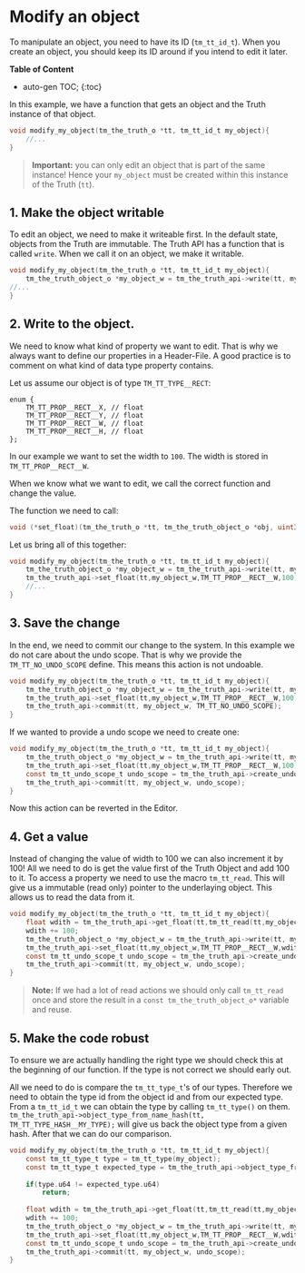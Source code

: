 # Modify an object

To manipulate an object, you need to have its ID (`tm_tt_id_t`). When you create an object, you should keep its ID around if you intend to edit it later.

**Table of Content**

* auto-gen TOC;
{:toc}

In this example, we have a function that gets an object and the Truth instance of that object.

```c
void modify_my_object(tm_the_truth_o *tt, tm_tt_id_t my_object){
    //...
}
```

>  **Important:** you can only edit an object that is part of the same instance! Hence your `my_object` must be created within this instance of the Truth (`tt`).  



## 1. Make the object writable

To edit an object, we need to make it writeable first. In the default state, objects from the Truth are immutable. The Truth API has a function that is called `write`. When we call it on an object, we make it writable.

```c
void modify_my_object(tm_the_truth_o *tt, tm_tt_id_t my_object){
	tm_the_truth_object_o *my_object_w = tm_the_truth_api->write(tt, my_object);
//...
}
```

## 2. Write to the object.

We need to know what kind of property we want to edit. That is why we always want to define our properties in a Header-File. A good practice is to comment on what kind of data type property contains.

Let us assume our object is of type ``TM_TT_TYPE__RECT``:

```
enum {
    TM_TT_PROP__RECT__X, // float
    TM_TT_PROP__RECT__Y, // float
    TM_TT_PROP__RECT__W, // float
    TM_TT_PROP__RECT__H, // float
};
```

In our example we want to set the width to `100`. The width is stored in `TM_TT_PROP__RECT__W`.

When we know what we want to edit, we call the correct function and change the value.

The function we need to call:

```c
void (*set_float)(tm_the_truth_o *tt, tm_the_truth_object_o *obj, uint32_t property,float value);
```

Let us bring all of this together:

```c
void modify_my_object(tm_the_truth_o *tt, tm_tt_id_t my_object){
	tm_the_truth_object_o *my_object_w = tm_the_truth_api->write(tt, my_object);
    tm_the_truth_api->set_float(tt,my_object_w,TM_TT_PROP__RECT__W,100);
    //...
}
```



## 3. Save the change

In the end, we need to commit our change to the system. In this example we do not care about the undo scope. That is why we provide the `TM_TT_NO_UNDO_SCOPE` define. This means this action is not undoable.

```c
void modify_my_object(tm_the_truth_o *tt, tm_tt_id_t my_object){
	tm_the_truth_object_o *my_object_w = tm_the_truth_api->write(tt, my_object);
    tm_the_truth_api->set_float(tt,my_object_w,TM_TT_PROP__RECT__W,100);
    tm_the_truth_api->commit(tt, my_object_w, TM_TT_NO_UNDO_SCOPE);
}
```

If we wanted to provide a undo scope we need to create one:

```c
void modify_my_object(tm_the_truth_o *tt, tm_tt_id_t my_object){
	tm_the_truth_object_o *my_object_w = tm_the_truth_api->write(tt, my_object);
    tm_the_truth_api->set_float(tt,my_object_w,TM_TT_PROP__RECT__W,100);
    const tm_tt_undo_scope_t undo_scope = tm_the_truth_api->create_undo_scope(tt,"My Undo Scope");
    tm_the_truth_api->commit(tt, my_object_w, undo_scope);
}
```

Now this action can be reverted in the Editor.



## 4. Get a value

Instead of changing the value  of width to 100 we can also increment it by 100! All we need to do is get the value first of the Truth Object and add 100 to it. To access a property we need to use the macro `tm_tt_read`. This will give us a immutable (read only) pointer to the underlaying object. This allows us to read the data from it.

```c
void modify_my_object(tm_the_truth_o *tt, tm_tt_id_t my_object){
	float wdith = tm_the_truth_api->get_float(tt,tm_tt_read(tt,my_object),my_object_w,TM_TT_PROP__RECT__W);
    wdith += 100;
	tm_the_truth_object_o *my_object_w = tm_the_truth_api->write(tt, my_object);
    tm_the_truth_api->set_float(tt,my_object_w,TM_TT_PROP__RECT__W,wdith);
    const tm_tt_undo_scope_t undo_scope = tm_the_truth_api->create_undo_scope(tt,"My Undo Scope");
    tm_the_truth_api->commit(tt, my_object_w, undo_scope);
}
```

> **Note:** If we had a lot of read actions we should only call `tm_tt_read` once and store the result in a  `const tm_the_truth_object_o*` variable and reuse.



## 5. Make the code robust

To ensure we are actually handling the right type we should check this at the beginning of our function. If the type is not correct we should early out.

All we need to do is compare the `tm_tt_type_t`'s of our types. Therefore we need to obtain the type id from the object id and from our expected type. From a `tm_tt_id_t` we can obtain the type by calling `tm_tt_type()` on them. `tm_the_truth_api->object_type_from_name_hash(tt, TM_TT_TYPE_HASH__MY_TYPE);` will give us back the object type from a given hash. After that we can do our comparison.

```c
void modify_my_object(tm_the_truth_o *tt, tm_tt_id_t my_object){
    const tm_tt_type_t type = tm_tt_type(my_object);
    const tm_tt_type_t expected_type = tm_the_truth_api->object_type_from_name_hash(tt, TM_TT_TYPE_HASH__RECT);
    
    if(type.u64 != expected_type.u64)
        return;
   
	float wdith = tm_the_truth_api->get_float(tt,tm_tt_read(tt,my_object),my_object_w,TM_TT_PROP__RECT__W);
    wdith += 100;
	tm_the_truth_object_o *my_object_w = tm_the_truth_api->write(tt, my_object);
    tm_the_truth_api->set_float(tt,my_object_w,TM_TT_PROP__RECT__W,wdith);
    const tm_tt_undo_scope_t undo_scope = tm_the_truth_api->create_undo_scope(tt,"My Undo Scope");
    tm_the_truth_api->commit(tt, my_object_w, undo_scope);
}
```

